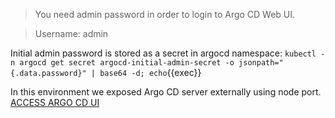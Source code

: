 > You need admin password in order to login to Argo CD Web UI.

> Username: admin

Initial admin password is stored as a secret in argocd namespace:
`kubectl -n argocd get secret argocd-initial-admin-secret -o jsonpath="{.data.password}" | base64 -d; echo`{{exec}}

In this environment we exposed Argo CD server externally using node port.
[ACCESS ARGO CD UI]({{TRAFFIC_HOST1_32073}})
